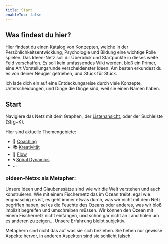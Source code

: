 ```yaml
---
title: Start
enableToc: false
---
```


## Was findest du hier?

Hier findest du einen Katalog von Konzepten, welche in der Persönlichkeitsentwicklung, Psychologie und Bildung eine wichtige Rolle spielen.
Das Ideen-Netz soll dir Überblick und Startpunkte in dieses weite Feld verschaffen. Es soll kein umfassendes Wiki werden, bloß ein Primer, eine Art Vorstellungsrunde verscheidenster Ideen. Am besten erkundest du es von deiner Neugier getrieben, und Stück für Stück.

Ich lade dich ein auf eine Entdeckungsreise durch viele Konzepte, Unterscheidungen, und Dinge die Dinge sind, weil sie einen Namen haben. 


## Start

Navigiere das Netz mit dem Graphen, der [Listenansicht](/tags/), oder der Suchleiste (Strg+K).

Hier sind aktuelle Themengebiete:
- 🧗 [Coaching](notes/coaching.md)
- 📚 [Kreativität](notes/creativity.md)
- 🌊 [Flow](notes/flow.md)
- 🌀 [Spiral Dynamics](notes/spiral-dynamics.md)
- ...


### »Ideen-Netz« als Metapher:
Unsere Ideen und Glaubenssätze sind wie wir die Welt verstehen und auch konstruieren. Wie mit einem Fischernetz das im Ozean treibt: 
egal wie engmaschig es ist, es geht immer etwas durch, was wir nicht mit dem Netz begriffen haben, sei es die Feuchte des Ozeans oder anderes, was wir bloß implizit begreifen und umschreiben müssen. Wir können den Ozean mit einem Fischernetz nicht einfangen, und schon gar nicht an Land holen um es anderen zu zeigen... Unsere Erfahrung bleibt subjektiv.

Metaphern sind nicht das auf was sie sich beziehen. Sie heben nur gewisse Aspekte hervor, in anderen Aspekten sind sie schlicht falsch.
